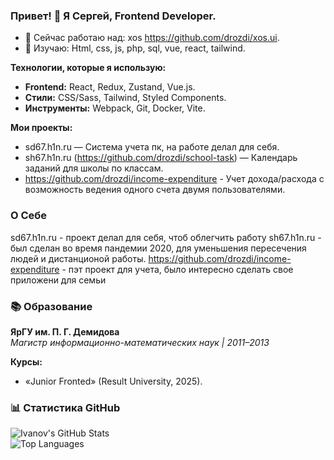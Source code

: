 ### Привет! 👋 Я Сергей, Frontend Developer.

- 🔭 Сейчас работаю над: xos https://github.com/drozdi/xos.ui.
- 🌱 Изучаю: Html, css, js, php, sql, vue, react, tailwind.

**Технологии, которые я использую:**  
- **Frontend:** React, Redux, Zustand, Vue.js.  
- **Стили:** CSS/Sass, Tailwind, Styled Components.  
- **Инструменты:** Webpack, Git, Docker, Vite.

**Мои проекты:**
- sd67.h1n.ru — Система учета пк, на работе делал для себя.
- sh67.h1n.ru (https://github.com/drozdi/school-task) — Календарь заданий для школы по классам.
- https://github.com/drozdi/income-expenditure - Учет дохода/расхода с возможность ведения одного счета двумя пользователями.

### О Себе
sd67.h1n.ru - проект делал для себя, чтоб облегчить работу
sh67.h1n.ru - был сделан во время пандемии 2020, для уменьшения пересечения людей и дистанционой работы.
https://github.com/drozdi/income-expenditure - пэт проект для учета, было интересно сделать свое приложени для семьи

### 📚 Образование  
**ЯрГУ им. П. Г. Демидова**  
*Магистр информационно-математических наук | 2011–2013*  

**Курсы:**  
- «Junior Fronted» (Result University, 2025).  



### 📊 Статистика GitHub  
![Ivanov's GitHub Stats](https://github-readme-stats.vercel.app/api?username=drozdi&show_icons=true&theme=dark)  
![Top Languages](https://github-readme-stats.vercel.app/api/top-langs/?username=drozdi&layout=compact&theme=dark)  